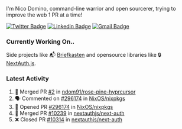 
I'm Nico Domino, command-line warrior and open sourcerer, trying to improve the web 1 PR at a time!

[![Twitter Badge](https://img.shields.io/badge/-@ndom91-1ca0f1?style=flat-square&labelColor=1ca0f1&logo=twitter&logoColor=white&link=https://twitter.com/ndom91)](https://twitter.com/ndom91) [![Linkedin Badge](https://img.shields.io/badge/-ndom91-blue?style=flat-square&logo=Linkedin&logoColor=white&link=https://www.linkedin.com/in/ndom91/)](https://www.linkedin.com/in/ndom91/) [![Gmail Badge](https://img.shields.io/badge/-yo@ndo.dev-c14438?style=flat-square&logo=mail.ru&logoColor=white&link=mailto:yo@ndo.dev)](mailto:yo@ndo.dev)

### Currently Working On..

Side projects like 📬 [Briefkasten](https://briefkastenhq.com) and opensource libraries like 🔒 [NextAuth.js](https://github.com/nextauthjs/next-auth).

<!--START_SECTION_PROFILE_VIEWS:readme-info-->
<!--END_SECTION_PROFILE_VIEWS:readme-info-->

<!--START_SECTION_DAILY_COMMIT:readme-info-->
<!--END_SECTION_DAILY_COMMIT:readme-info-->

<!--START_SECTION_WEEKLY_COMMIT:readme-info-->
<!--END_SECTION_WEEKLY_COMMIT:readme-info-->

### Latest Activity

<!--START_SECTION:activity-->
1. 🎉 Merged PR [#2](https://github.com/ndom91/rose-pine-hyprcursor/pull/2) in [ndom91/rose-pine-hyprcursor](https://github.com/ndom91/rose-pine-hyprcursor)
2. 🗣 Commented on [#296174](https://github.com/NixOS/nixpkgs/pull/296174#issuecomment-1999971146) in [NixOS/nixpkgs](https://github.com/NixOS/nixpkgs)
3. 💪 Opened PR [#296174](https://github.com/NixOS/nixpkgs/pull/296174) in [NixOS/nixpkgs](https://github.com/NixOS/nixpkgs)
4. 🎉 Merged PR [#10239](https://github.com/nextauthjs/next-auth/pull/10239) in [nextauthjs/next-auth](https://github.com/nextauthjs/next-auth)
5. ❌ Closed PR [#10314](https://github.com/nextauthjs/next-auth/pull/10314) in [nextauthjs/next-auth](https://github.com/nextauthjs/next-auth)
<!--END_SECTION:activity-->
